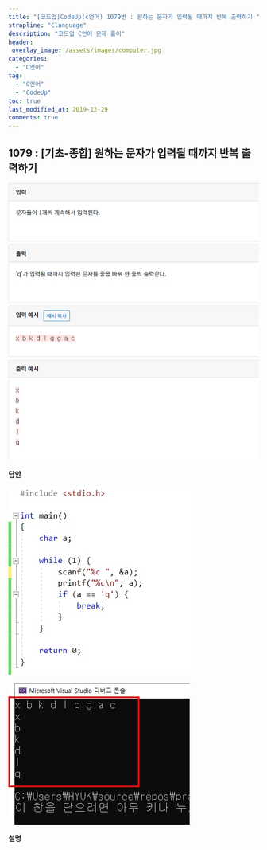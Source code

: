 ```yaml
---
title: "[코드업]CodeUp(c언어) 1079번 : 원하는 문자가 입력될 때까지 반복 출력하기 "
strapline: "Clanguage"
description: "코드업 C언어 문제 풀이"
header:
 overlay_image: /assets/images/computer.jpg
categories:
  - "C언어"
tag:
  - "C언어"
  - "CodeUp"
toc: true
last_modified_at: 2019-12-29
comments: true
---
```


## 1079 : [기초-종합] 원하는 문자가 입력될 때까지 반복 출력하기 

![c1079](/assets/images/c1079.jpg)

**답안**<br>

![c1079](/assets/images/c1079-2.jpg)

![c1079](/assets/images/c1079-1.jpg)

**설명**

